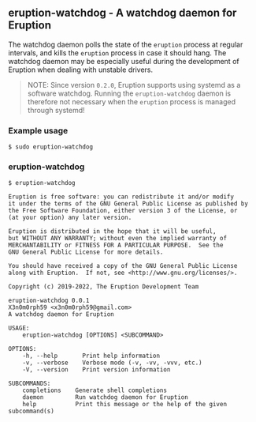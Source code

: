 ## eruption-watchdog - A watchdog daemon for Eruption

The watchdog daemon polls the state of the `eruption` process at regular intervals, and kills the `eruption` process
in case it should hang. The watchdog daemon may be especially useful during the development of Eruption when dealing
with unstable drivers.

> NOTE:
> Since version `0.2.0`, Eruption supports using systemd as a software watchdog.
> Running the `eruption-watchdog` daemon is therefore not necessary when the `eruption` process is managed through
> systemd!

### Example usage

```shell
$ sudo eruption-watchdog
```

### eruption-watchdog

```shell
$ eruption-watchdog

Eruption is free software: you can redistribute it and/or modify
it under the terms of the GNU General Public License as published by
the Free Software Foundation, either version 3 of the License, or
(at your option) any later version.

Eruption is distributed in the hope that it will be useful,
but WITHOUT ANY WARRANTY; without even the implied warranty of
MERCHANTABILITY or FITNESS FOR A PARTICULAR PURPOSE.  See the
GNU General Public License for more details.

You should have received a copy of the GNU General Public License
along with Eruption.  If not, see <http://www.gnu.org/licenses/>.

Copyright (c) 2019-2022, The Eruption Development Team

eruption-watchdog 0.0.1
X3n0m0rph59 <x3n0m0rph59@gmail.com>
A watchdog daemon for Eruption

USAGE:
    eruption-watchdog [OPTIONS] <SUBCOMMAND>

OPTIONS:
    -h, --help       Print help information
    -v, --verbose    Verbose mode (-v, -vv, -vvv, etc.)
    -V, --version    Print version information

SUBCOMMANDS:
    completions    Generate shell completions
    daemon         Run watchdog daemon for Eruption
    help           Print this message or the help of the given subcommand(s)
```
